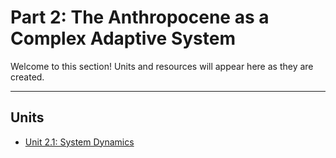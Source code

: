 # Part 2: The Anthropocene as a Complex Adaptive System

Welcome to this section! Units and resources will appear here as they are created.

---

## Units

- [Unit 2.1: System Dynamics](unit-2-1-system-dynamics.md)